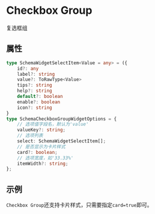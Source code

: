 # Checkbox Group

复选框组

## 属性

```ts
type SchemaWidgetSelectItem<Value = any> = ({
    id?: any
    label?: string
    value?: ToRawType<Value>
    tips?: string
    help?: string
    default?: boolean
    enable?: boolean
    icon?: string
}
type SchemaCheckboxGroupWidgetOptions = {
    // 选项值字段名，默认为'value'
    valueKey?: string;
    // 选项列表
    select: SchemaWidgetSelectItem[];
    // 是否显示为卡片样式
    card?: boolean;
    // 选项宽度，如'33.33%'
    itemWidth?: string;
};
```

## 示例

<demo html="autoform/widgets/checkbox-group.html"/>

`Checkbox Group`还支持卡片样式，只需要指定`card=true`即可。

<demo html="autoform/widgets/checkbox-group-card.html"/>
